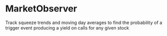 # MarketObserver
Track squeeze trends and moving day averages to find the probability of a trigger event producing a yield on calls for any given stock
